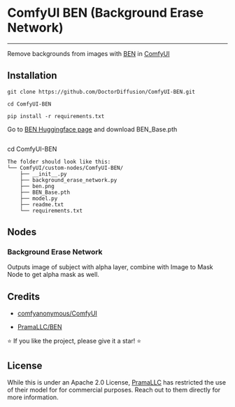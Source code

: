# ComfyUI BEN (Background Erase Network)

****


Remove backgrounds from images with [BEN](https://huggingface.co/PramaLLC/BEN) in [ComfyUI](https://github.com/comfyanonymous/ComfyUI)

## Installation

```
git clone https://github.com/DoctorDiffusion/ComfyUI-BEN.git
```
```
cd ComfyUI-BEN
```
```
pip install -r requirements.txt
```
Go to [BEN Huggingface page](https://huggingface.co/PramaLLC/BEN/tree/main) and download BEN_Base.pth
```
```
cd ComfyUI-BEN
```
The folder should look like this:
└── ComfyUI/custom-nodes/ComfyUI-BEN/
    ├── __init__.py
    ├── background_erase_network.py
    ├── ben.png
    ├── BEN_Base.pth
    ├── model.py
    ├── readme.txt
    └── requirements.txt
```
## Nodes

### Background Erase Network

Outputs image of subject with alpha layer, combine with Image to Mask Node to get alpha mask as well.

## Credits

- [comfyanonymous/ComfyUI](https://github.com/comfyanonymous/ComfyUI)

- [PramaLLC/BEN](https://huggingface.co/PramaLLC/BEN)

⭐ If you like the project, please give it a star! ⭐

## License

While this is under an Apache 2.0 License, [PramaLLC](https://huggingface.co/PramaLLC/BEN) has restricted the use of their model for for commercial purposes. Reach out to them directly for more information.


